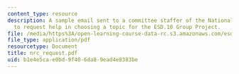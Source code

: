 ```yaml
---
content_type: resource
description: A sample email sent to a committee staffer of the National Research Council
  to request help in choosing a topic for the ESD.10 Group Project.
file: /media/https%3A/open-learning-course-data-rc.s3.amazonaws.com/esd-10-introduction-to-technology-and-policy-fall-2006/b1e4e5cae0bd9f406da89ead4e8383be_nrc_request.pdf
file_type: application/pdf
resourcetype: Document
title: nrc_request.pdf
uid: b1e4e5ca-e0bd-9f40-6da8-9ead4e8383be
---
```

